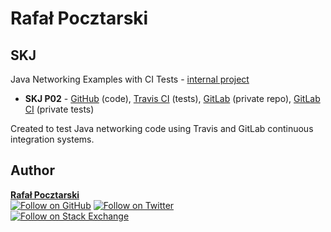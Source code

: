 Rafał Pocztarski
=
SKJ
-
Java Networking Examples with CI Tests -
[internal project](https://github.com/rsp/rsp-internal#readme)

* **SKJ P02** - [GitHub][github-p02-url] (code), [Travis CI][travis-p02-url] (tests), [GitLab][gitlab-p02-url] (private repo), [GitLab CI][gitlabci-p02-url] (private tests)

Created to test Java networking code using Travis and GitLab continuous integration systems.

Author
------
[**Rafał Pocztarski**](https://pocztarski.com/)
<br/>
[![Follow on GitHub][github-follow-img]][github-follow-url]
[![Follow on Twitter][twitter-follow-img]][twitter-follow-url]
<br/>
[![Follow on Stack Exchange][stackexchange-img]][stackoverflow-url]

[skj-url]: https://github.com/rsp/rsp-skj
[github-url]: https://github.com/rsp/rsp-skj
[travis-img]: https://travis-ci.org/rsp/rsp-skj.svg?branch=master
[travis-url]: https://travis-ci.org/rsp/rsp-skj
[gitlabci-img]: https://gitlab.com/rsp/rsp-skj/badges/master/build.svg
[gitlabci-url]: https://gitlab.com/rsp/rsp-skj/builds
[github-follow-url]: https://github.com/rsp
[github-follow-img]: https://img.shields.io/github/followers/rsp.svg?style=social&label=Follow
[twitter-follow-url]: https://twitter.com/intent/follow?screen_name=pocztarski
[twitter-follow-img]: https://img.shields.io/twitter/follow/pocztarski.svg?style=social&label=Follow
[stackoverflow-url]: https://stackoverflow.com/users/613198/rsp
[stackexchange-url]: https://stackexchange.com/users/303952/rsp
[stackexchange-img]: https://stackexchange.com/users/flair/303952.png
[github-p02-url]: https://github.com/rsp/rsp-skj-p02
[gitlab-p02-url]: https://gitlab.com/rsp/rsp-skj-p02
[travis-p02-url]: https://travis-ci.org/rsp/rsp-skj-p02
[gitlabci-p02-url]: https://gitlab.com/rsp/rsp-skj-p02/builds
